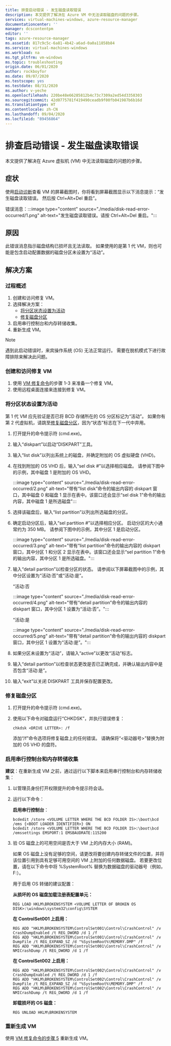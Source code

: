 ```yaml
---
title: 排查启动错误 - 发生磁盘读取错误
description: 本文提供了解决在 Azure VM 中无法读取磁盘的问题的步骤。
services: virtual-machines-windows, azure-resource-manager
documentationcenter: ''
manager: dcscontentpm
editor: ''
tags: azure-resource-manager
ms.assetid: 817c9c5c-6a81-4b42-a6ad-0a0a11858b84
ms.service: virtual-machines-windows
ms.workload: na
ms.tgt_pltfrm: vm-windows
ms.topic: troubleshooting
origin.date: 06/01/2020
author: rockboyfor
ms.date: 09/07/2020
ms.testscope: yes
ms.testdate: 08/31/2020
ms.author: v-yeche
ms.openlocfilehash: 220be48e66285812b4c73c7309a2ed54d3358303
ms.sourcegitcommit: 42d0775781f419490ceadb9f00fb041987b6b16d
ms.translationtype: HT
ms.contentlocale: zh-CN
ms.lasthandoff: 09/04/2020
ms.locfileid: "89456864"
---
```

<!--Verified successfully-->
# <a name="troubleshoot-boot-error---disk-read-error-occurred"></a>排查启动错误 - 发生磁盘读取错误

本文提供了解决在 Azure 虚拟机 (VM) 中无法读取磁盘的问题的步骤。

## <a name="symptoms"></a>症状

使用[启动诊断](./boot-diagnostics.md)查看 VM 的屏幕截图时，你将看到屏幕截图显示以下消息提示：“发生磁盘读取错误。 然后按 Ctrl+Alt+Del 重启”。

错误消息：:::image type="content" source="./media/disk-read-error-occurred/1.png" alt-text="发生磁盘读取错误。请按 Ctrl+Alt+Del 重启。":::

## <a name="cause"></a>原因

此错误消息指示磁盘结构已损坏且无法读取。 如果使用的是第 1 代 VM，则也可能是包含启动配置数据的磁盘分区未设置为“活动”。

## <a name="solution"></a>解决方案

### <a name="process-overview"></a>过程概述

1. 创建和访问修复 VM。
1. 选择解决方案：
    - [将分区状态设置为活动](#set-partition-status-to-active)
    - [修复磁盘分区](#fix-the-disk-partition)
1. 启用串行控制台和内存转储收集。
1. 重新生成 VM。

> [!NOTE]
> 遇到此启动错误时，来宾操作系统 (OS) 无法正常运行。 需要在脱机模式下进行故障排除来解决此问题。

### <a name="create-and-access-a-repair-vm"></a>创建和访问修复 VM

1. 使用 [VM 修复命令](./repair-windows-vm-using-azure-virtual-machine-repair-commands.md)的步骤 1-3 来准备一个修复 VM。
1. 使用远程桌面连接来连接到修复 VM。

### <a name="set-partition-status-to-active"></a>将分区状态设置为活动

第 1 代 VM 应先验证是否已将 BCD 存储所在的 OS 分区标记为“活动”。 如果你有第 2 代虚拟机，请跳至[修复磁盘分区](#fix-the-disk-partition)，因为“状态”标志在下一代中弃用。

1. 打开提升的命令提示符 (cmd.exe)。
1. 输入“diskpart”以启动“DISKPART”工具。
1. 输入“list disk”以列出系统上的磁盘，并确定附加的 OS 虚拟硬盘 (VHD)。
1. 在找到附加的 OS VHD 后，输入“sel disk #”以选择相应磁盘。 请参阅下图中的示例，其中磁盘 1 是附加的 OS VHD。

    :::image type="content" source="./media/disk-read-error-occurred/2.png" alt-text="带有“list disk”命令的输出内容的 diskpart 窗口，其中磁盘 0 和磁盘 1 显示在表中。该窗口还会显示“sel disk 1”命令的输出内容，其中磁盘 1 是所选磁盘":::

1. 选择该磁盘后，输入“list partition”以列出所选磁盘的分区。
1. 确定启动分区后，输入“sel partition #”以选择相应分区。 启动分区的大小通常约为 350 MB。  请参阅下图中的示例，其中分区 1 是启动分区。

    :::image type="content" source="./media/disk-read-error-occurred/3.png" alt-text="带有“list partition”命令的输出内容的 diskpart 窗口，其中分区 1 和分区 2 显示在表中。该窗口还会显示“sel partition 1”命令的输出内容，其中分区 1 是所选磁盘。":::

1. 输入“detail partition”以检查分区的状态。 请参阅以下屏幕截图中的示例，其中分区设置为“活动:否”或“活动:是”。

    “活动:否

    :::image type="content" source="./media/disk-read-error-occurred/4.png" alt-text="带有“detail partition”命令的输出内容的 diskpart 窗口，其中分区 1 设置为“活动:否”。":::

    “活动:是

    :::image type="content" source="./media/disk-read-error-occurred/5.png" alt-text="带有“detail partition”命令的输出内容的 diskpart 窗口，其中分区 1 设置为“活动:是”。":::

1. 如果分区未设置为“活动”，请输入“active”以更改“活动”标志。
1. 输入“detail partition”以检查状态更改是否已正确完成，并确认输出内容中是否包含“活动:是”。 
1. 输入“exit”以关闭 DISKPART 工具并保存配置更改。

### <a name="fix-the-disk-partition"></a>修复磁盘分区

1. 打开提升的命令提示符 (cmd.exe)。
1. 使用以下命令对磁盘运行“CHKDSK”，并执行错误修复：

    `chkdsk <DRIVE LETTER>: /f`

    添加“/f”命令选项将修复磁盘上的任何错误。 请确保将“<驱动器号>”替换为附加的 OS VHD 的盘符。

### <a name="enable-the-serial-console-and-memory-dump-collection"></a>启用串行控制台和内存转储收集

**建议**：在重新生成 VM 之前，通过运行以下脚本来启用串行控制台和内存转储收集：

1. 以管理员身份打开权限提升的命令提示符会话。
1. 运行以下命令：

    **启用串行控制台**：
    
    ```
    bcdedit /store <VOLUME LETTER WHERE THE BCD FOLDER IS>:\boot\bcd /ems {<BOOT LOADER IDENTIFIER>} ON 
    bcdedit /store <VOLUME LETTER WHERE THE BCD FOLDER IS>:\boot\bcd /emssettings EMSPORT:1 EMSBAUDRATE:115200
    ```

1. 验 OS 磁盘上的可用空间是否大于 VM 上的内存大小 (RAM)。

    如果 OS 磁盘上没有足够的空间，请更改将要创建内存转储文件的位置，并将该位置引用到具有足够可用空间的 VM 上附加的任何数据磁盘。 若要更改位置，请在以下命令中将 %SystemRoot% 替换为数据磁盘的驱动器号（例如，F:）。

    用于启用 OS 转储的建议配置：

    **从损坏的 OS 磁盘加载注册表配置单元：**

    ```
    REG LOAD HKLM\BROKENSYSTEM <VOLUME LETTER OF BROKEN OS DISK>:\windows\system32\config\SYSTEM
    ```

    **在 ControlSet001 上启用：**

    ```
    REG ADD "HKLM\BROKENSYSTEM\ControlSet001\Control\CrashControl" /v CrashDumpEnabled /t REG_DWORD /d 1 /f 
    REG ADD "HKLM\BROKENSYSTEM\ControlSet001\Control\CrashControl" /v DumpFile /t REG_EXPAND_SZ /d "%SystemRoot%\MEMORY.DMP" /f 
    REG ADD "HKLM\BROKENSYSTEM\ControlSet001\Control\CrashControl" /v NMICrashDump /t REG_DWORD /d 1 /f 
    ```

    **在 ControlSet002 上启用：**

    ```
    REG ADD "HKLM\BROKENSYSTEM\ControlSet002\Control\CrashControl" /v CrashDumpEnabled /t REG_DWORD /d 1 /f 
    REG ADD "HKLM\BROKENSYSTEM\ControlSet002\Control\CrashControl" /v DumpFile /t REG_EXPAND_SZ /d "%SystemRoot%\MEMORY.DMP" /f 
    REG ADD "HKLM\BROKENSYSTEM\ControlSet002\Control\CrashControl" /v NMICrashDump /t REG_DWORD /d 1 /f 
    ```

    **卸载损坏的 OS 磁盘：**

    ```
    REG UNLOAD HKLM\BROKENSYSTEM
    ```

### <a name="rebuild-the-vm"></a>重新生成 VM

使用 [VM 修复命令的步骤 5](./repair-windows-vm-using-azure-virtual-machine-repair-commands.md#repair-process-example) 重新生成 VM。

<!-- Update_Description: update meta properties, wording update, update link -->